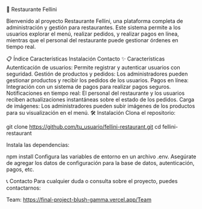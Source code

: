 🥂 Restaurante Fellini

Bienvenido al proyecto Restaurante Fellini, una plataforma completa de administración y gestión para restaurantes. Este sistema permite a los usuarios explorar el menú, realizar pedidos, y realizar pagos en línea, mientras que el personal del restaurante puede gestionar órdenes en tiempo real.

📋 Índice
Características
Instalación
Contacto
✨ Características
Autenticación de usuarios: Permite registrar y autenticar usuarios con seguridad.
Gestión de productos y pedidos: Los administradores pueden gestionar productos y recibir los pedidos de los usuarios.
Pagos en línea: Integración con un sistema de pagos para realizar pagos seguros.
Notificaciones en tiempo real: El personal del restaurante y los usuarios reciben actualizaciones instantáneas sobre el estado de los pedidos.
Carga de imágenes: Los administradores pueden subir imágenes de los productos para su visualización en el menú.
🛠️ Instalación
Clona el repositorio:

git clone https://github.com/tu_usuario/fellini-restaurant.git
cd fellini-restaurant

Instala las dependencias:

npm install
Configura las variables de entorno en un archivo .env. Asegúrate de agregar los datos de configuración para la base de datos, autenticación, pagos, etc.

📞 Contacto
Para cualquier duda o consulta sobre el proyecto, puedes contactarnos:

Team: https://final-project-blush-gamma.vercel.app/Team

